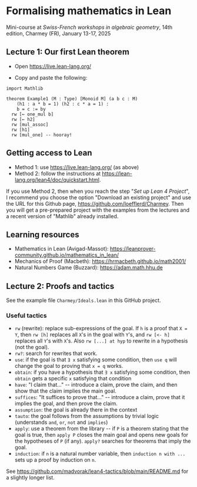 # Formalising mathematics in Lean

Mini-course at _Swiss-French workshops in algebraic geometry_, 14th edition, Charmey (FR), January 13-17, 2025

## Lecture 1: Our first Lean theorem

- Open https://live.lean-lang.org/

- Copy and paste the following:

```lean
import Mathlib

theorem Example1 (M : Type) [Monoid M] (a b c : M)
    (h1 : a * b = 1) (h2 : c * a = 1) : 
    b = c := by
  rw [← one_mul b]
  rw [← h2]
  rw [mul_assoc]
  rw [h1]
  rw [mul_one] -- hooray!
```

## Getting access to Lean

- Method 1: use https://live.lean-lang.org/ (as above)
- Method 2: follow the instructions at https://lean-lang.org/lean4/doc/quickstart.html.

If you use Method 2, then when you reach the step "*Set up Lean 4 Project*", I recommend you choose the option "Download an existing project" and use the URL for this Github page, https://github.com/loefflerd/Charmey. Then you will get a pre-prepared project with the examples from the lectures and a recent version of "Mathlib" already installed.

## Learning resources

- Mathematics in Lean (Avigad-Massot): https://leanprover-community.github.io/mathematics_in_lean/
- Mechanics of Proof (Macbeth): https://hrmacbeth.github.io/math2001/
- Natural Numbers Game (Buzzard): https://adam.math.hhu.de

## Lecture 2: Proofs and tactics

See the example file `Charmey/Ideals.lean` in this GitHub project.

### Useful tactics

- `rw` (rewrite): replace sub-expressions of the goal. If `h` is a proof that `X = Y`, then `rw [h]` replaces all `X`'s in the goal with `Y`'s, and `rw [<- h]` replaces all `Y`'s with `X`'s. Also `rw [...] at hyp` to rewrite in a hypothesis (not the goal).
- `rw?`: search for rewrites that work.
- `use`: if the goal is that `∃ x` satisfying some condition, then `use q` will change the goal to proving that `x = q` works.
- `obtain`: if you have a hypothesis that `∃ x` satisfying some condition, then `obtain` gets a specific `x` satisfying that condition
- `have`: "I claim that..." -- introduce a claim, prove the claim, and then show that the claim implies the main goal.
- `suffices`: "It suffices to prove that..." -- introduce a claim, prove that it implies the goal, and then prove the claim.
- `assumption`: the goal is already there in the context
- `tauto`: the goal follows from the assumptions by trivial logic (understands `and`, `or`, `not` and `implies`)
- `apply`: use a theorem from the library -- if `P` is a theorem stating that the goal is true, then `apply P` closes the main goal and opens new goals for the hypotheses of `P` (if any). `apply?` searches for theorems that imply the goal.
- `induction`: if `n` is a natural number variable, then `induction n with ...` sets up a proof by induction on `n`.

See https://github.com/madvorak/lean4-tactics/blob/main/README.md for a slightly longer list.
